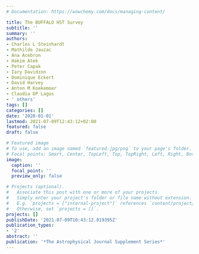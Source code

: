 ```yaml
---
# Documentation: https://wowchemy.com/docs/managing-content/

title: The BUFFALO HST Survey
subtitle: ''
summary: ''
authors:
- Charles L Steinhardt
- Mathilde Jauzac
- Ana Acebron
- Hakim Atek
- Peter Capak
- Iary Davidzon
- Dominique Eckert
- David Harvey
- Anton M Koekemoer
- Claudia DP Lagos
- ' others'
tags: []
categories: []
date: '2020-01-01'
lastmod: 2021-07-09T12:43:12+02:00
featured: false
draft: false

# Featured image
# To use, add an image named `featured.jpg/png` to your page's folder.
# Focal points: Smart, Center, TopLeft, Top, TopRight, Left, Right, BottomLeft, Bottom, BottomRight.
image:
  caption: ''
  focal_point: ''
  preview_only: false

# Projects (optional).
#   Associate this post with one or more of your projects.
#   Simply enter your project's folder or file name without extension.
#   E.g. `projects = ["internal-project"]` references `content/project/deep-learning/index.md`.
#   Otherwise, set `projects = []`.
projects: []
publishDate: '2021-07-09T10:43:12.819395Z'
publication_types:
- '2'
abstract: ''
publication: '*The Astrophysical Journal Supplement Series*'
---
```

